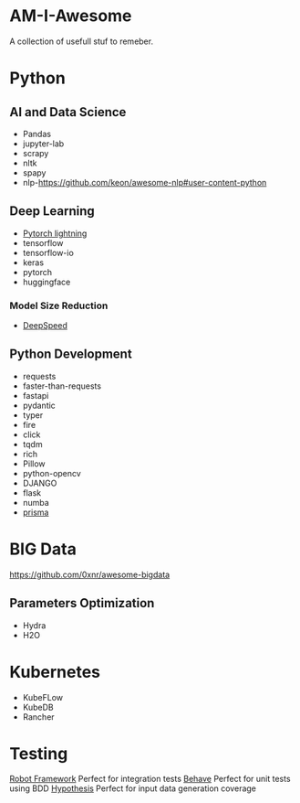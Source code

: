 # AM-I-Awesome
A collection of usefull stuf to remeber.

# Python
##  AI and Data Science
- Pandas
- jupyter-lab
- scrapy
- nltk
- spapy
- nlp-https://github.com/keon/awesome-nlp#user-content-python
## Deep Learning
- [Pytorch lightning](https://pytorch-lightning.readthedocs.io/en/latest/)
- tensorflow
- tensorflow-io
- keras
- pytorch
- huggingface
### Model Size Reduction
- [DeepSpeed](https://github.com/microsoft/DeepSpeed)

## Python Development
- requests
- faster-than-requests
- fastapi
- pydantic
- typer
- fire
- click
- tqdm
- rich
- Pillow
- python-opencv
- DJANGO 
- flask
- numba
- [prisma](https://github.com/RobertCraigie/prisma-client-py)

# BIG Data
https://github.com/0xnr/awesome-bigdata

## Parameters Optimization
- Hydra
- H2O

# Kubernetes
- KubeFLow
- KubeDB
- Rancher

# Testing
[Robot Framework](https://robotframework.org/?tab=0#getting-started) Perfect for integration tests
[Behave](https://behave.readthedocs.io/en/stable/tutorial.html) Perfect for unit tests using BDD
[Hypothesis](https://hypothesis.readthedocs.io/en/latest/quickstart.html) Perfect for input data generation coverage



